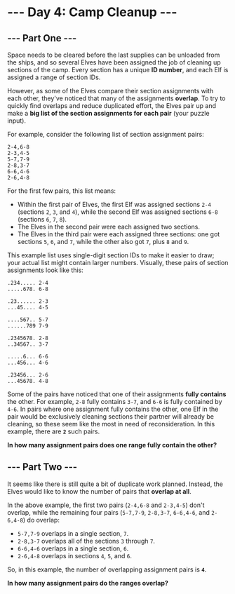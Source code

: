 # --- Day 4: Camp Cleanup ---

## --- Part One ---

Space needs to be cleared before the last supplies can be unloaded from the
ships, and so several Elves have been assigned the job of cleaning up sections
of the camp. Every section has a unique **ID number**, and each Elf is assigned
a range of section IDs.

However, as some of the Elves compare their section assignments with each other,
they've noticed that many of the assignments **overlap**. To try to quickly find
overlaps and reduce duplicated effort, the Elves pair up and make a **big list
of the section assignments for each pair** (your puzzle input).

For example, consider the following list of section assignment pairs:

```
2-4,6-8
2-3,4-5
5-7,7-9
2-8,3-7
6-6,4-6
2-6,4-8
```

For the first few pairs, this list means:

- Within the first pair of Elves, the first Elf was assigned sections `2-4`
  (sections `2`, `3`, and `4`), while the second Elf was assigned sections `6-8`
  (sections `6`, `7`, `8`).
- The Elves in the second pair were each assigned two sections.
- The Elves in the third pair were each assigned three sections: one got
  sections `5`, `6`, and `7`, while the other also got `7`, plus `8` and `9`.

This example list uses single-digit section IDs to make it easier to draw; your
actual list might contain larger numbers. Visually, these pairs of section
assignments look like this:

```
.234..... 2-4
.....678. 6-8

.23...... 2-3
...45.... 4-5

....567.. 5-7
......789 7-9

.2345678. 2-8
..34567.. 3-7

.....6... 6-6
...456... 4-6

.23456... 2-6
...45678. 4-8
```

Some of the pairs have noticed that one of their assignments **fully contains**
the other. For example, `2-8` fully contains `3-7`, and `6-6` is fully contained
by `4-6`. In pairs where one assignment fully contains the other, one Elf in the
pair would be exclusively cleaning sections their partner will already be
cleaning, so these seem like the most in need of reconsideration. In this
example, there are **`2`** such pairs.

**In how many assignment pairs does one range fully contain the other?**

## --- Part Two ---

It seems like there is still quite a bit of duplicate work planned. Instead, the
Elves would like to know the number of pairs that **overlap at all**.

In the above example, the first two pairs (`2-4,6-8` and `2-3,4-5`) don't
overlap, while the remaining four pairs (`5-7,7-9`, `2-8,3-7`, `6-6,4-6`, and
`2-6,4-8`) do overlap:

- `5-7,7-9` overlaps in a single section, `7`.
- `2-8,3-7` overlaps all of the sections `3` through `7`.
- `6-6,4-6` overlaps in a single section, `6`.
- `2-6,4-8` overlaps in sections `4`, `5`, and `6`.

So, in this example, the number of overlapping assignment pairs is **`4`**.

**In how many assignment pairs do the ranges overlap?**

